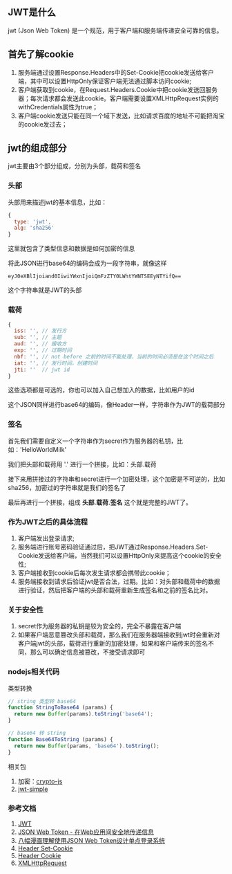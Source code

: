 ## JWT是什么
jwt (Json Web Token) 是一个规范，用于客户端和服务端传递安全可靠的信息。

## 首先了解cookie
1. 服务端通过设置Response.Headers中的Set-Cookie把cookie发送给客户端，其中可以设置HttpOnly保证客户端无法通过脚本访问cookie;
2. 客户端获取到cookie，在Request.Headers.Cookie中把cookie发送回服务器；每次请求都会发送此cookie。客户端需要设置XMLHttpRequest实例的withCredentials属性为true；
3. 客户端cookie发送只能在同一个域下发送，比如请求百度的地址不可能把淘宝的cookie发过去；

## jwt的组成部分
jwt主要由3个部分组成，分别为头部，载荷和签名
### 头部
头部用来描述jwt的基本信息，比如：
````javascript
{
  type: 'jwt',
  alg: 'sha256'
}
````
这里就包含了类型信息和数据是如何加密的信息

将此JSON进行base64的编码会成为一段字符串，就像这样
```
eyJ0eXBlIjoiand0IiwiYWxnIjoiQmFzZTY0LWhtYWNTSEEyNTYifQ==
```
这个字符串就是JWT的头部

### 载荷
````javascript
{
  iss: '', // 发行方
  sub: '', // 主题
  aud: '', // 接收方 
  exp: '', // 过期时间
  nbf: '', // not before 之前的时间不能处理，当前的时间必须是在这个时间之后
  iat: '', // 发行时间，创建时间
  jti: ''  // jwt id
}
````
这些选项都是可选的，你也可以加入自己想加入的数据，比如用户的id

这个JSON同样进行base64的编码，像Header一样，字符串作为JWT的载荷部分

### 签名
首先我们需要自定义一个字符串作为secret作为服务器的私钥，比如：'HelloWorldMilk'

我们把头部和载荷用 '.' 进行一个拼接，比如：头部.载荷

接下来用拼接过的字符串和secret进行一个加密处理，这个加密是不可逆的，比如sha256，加密过的字符串就是我们的签名了

最后再进行一个拼接，组成 **头部.载荷.签名** 这个就是完整的JWT了。

### 作为JWT之后的具体流程
1. 客户端发出登录请求;
2. 服务端进行账号密码验证通过后，把JWT通过Response.Headers.Set-Cookie发送给客户端，当然我们可以设置HttpOnly来提高这个cookie的安全性;
3. 客户端接收到cookie后每次发生请求都会携带此cookie；
4. 服务端接收到请求后验证jwt是否合法，过期。比如：对头部和载荷中的数据进行验证，然后把客户端的头部和载荷重新生成签名和之前的签名比对。

### 关于安全性
1. secret作为服务器的私钥是较为安全的，完全不暴露在客户端
2. 如果客户端恶意篡改头部和载荷，那么我们在服务器端接收到jwt时会重新对客户端jwt的头部，载荷进行重新的加密处理，如果和客户端传来的签名不同，那么可以确定信息被篡改，不接受请求即可

### nodejs相关代码
类型转换
````javascript
// string 类型转 base64
function StringToBase64 (params) {
  return new Buffer(params).toString('base64');
}

// base64 转 string
function Base64ToString (params) {
  return new Buffer(params, 'base64').toString();
}
````
相关包
1. 加密：[crypto-js](https://github.com/brix/crypto-js)
2. [jwt-simple](https://github.com/hokaccha/node-jwt-simple)

### 参考文档
1. [JWT](https://tools.ietf.org/html/draft-ietf-oauth-json-web-token-32)
2. [JSON Web Token - 在Web应用间安全地传递信息](http://blog.leapoahead.com/2015/09/06/understanding-jwt/)
3. [八幅漫画理解使用JSON Web Token设计单点登录系统](http://blog.leapoahead.com/2015/09/07/user-authentication-with-jwt/)
4. [Header Set-Cookie](https://developer.mozilla.org/zh-CN/docs/Web/HTTP/Headers/Set-Cookie)
5. [Header Cookie](https://developer.mozilla.org/zh-CN/docs/Web/HTTP/Headers/Cookie)
6. [XMLHttpRequest](https://developer.mozilla.org/zh-CN/docs/Web/API/XMLHttpRequest)

